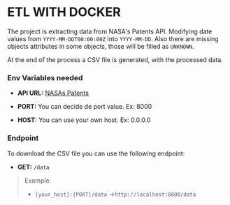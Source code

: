 # ETL WITH DOCKER

The project is extracting data from NASA's Patents API. Modifying date values from `YYYY-MM-DDT00:00:00Z` into `YYYY-MM-DD`. Also there are missing objects attributes in some objects, those will be filled as `UNKNOWN`.

At the end of the process a CSV file is generated, with the processed data.

### Env Variables needed
 
-  **API URL:** [NASAs Patents]("https://data.nasa.gov/resource/gquh-watm.json")

-  **PORT:** You can decide de port value. Ex: 8000

-  **HOST:** You can use your own host. Ex: 0.0.0.0

### Endpoint

To download the CSV file you can use the following endpoint:

- **GET:** `/data`
>  Example:
>  - `{your_host}:{PORT}/data` ->`http://localhost:8000/data`